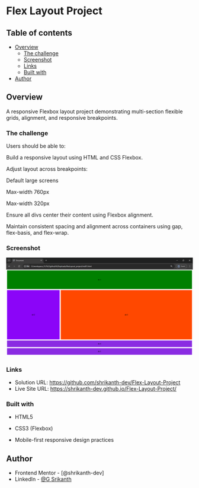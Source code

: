# Flex Layout Project 

## Table of contents

- [Overview](#overview)
  - [The challenge](#the-challenge)
  - [Screenshot](#screenshot)
  - [Links](#links)
  - [Built with](#built-with)
- [Author](#author)


## Overview

A responsive Flexbox layout project demonstrating multi-section flexible grids, alignment, and responsive breakpoints.

### The challenge

Users should be able to:

Build a responsive layout using HTML and CSS Flexbox.

Adjust layout across breakpoints:

Default large screens

Max-width 760px

Max-width 320px

Ensure all divs center their content using Flexbox alignment.

Maintain consistent spacing and alignment across containers using gap, flex-basis, and flex-wrap.

### Screenshot

![](Image.png)


### Links

- Solution URL: https://github.com/shrikanth-dev/Flex-Layout-Project
- Live Site URL: https://shrikanth-dev.github.io/Flex-Layout-Project/

### Built with

- HTML5

- CSS3 (Flexbox)

- Mobile-first responsive design practices

## Author

- Frontend Mentor - [@shrikanth-dev]
- LinkedIn - [@G Srikanth](https://www.linkedin.com/in/g-srikanth-gs)
